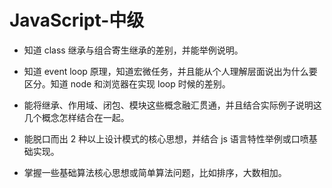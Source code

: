 # JavaScript-中级

- 知道 class 继承与组合寄生继承的差别，并能举例说明。

- 知道 event loop 原理，知道宏微任务，并且能从个人理解层面说出为什么要区分。知道 node 和浏览器在实现 loop 时候的差别。

- 能将继承、作用域、闭包、模块这些概念融汇贯通，并且结合实际例子说明这几个概念怎样结合在一起。

- 能脱口而出 2 种以上设计模式的核心思想，并结合 js 语言特性举例或口喷基础实现。

- 掌握一些基础算法核心思想或简单算法问题，比如排序，大数相加。
